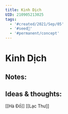 ```yaml
---
title: Kinh Dịch
UID: 210905213025
tags:
  - '#created/2021/Sep/05'
  - '#seed🥜'
  - '#permanent/concept'
---
```

# Kinh Dịch

## Notes:


## Ideas & thoughts:
[[Hà Đồ]]
[[Lạc Thư]]
